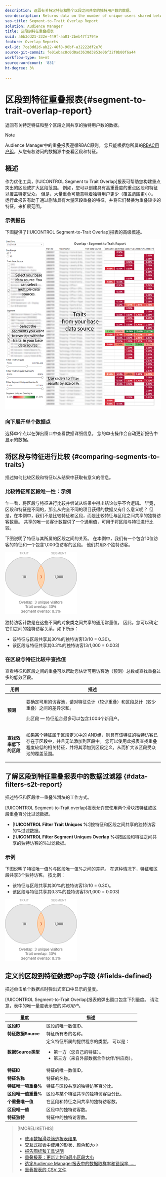 ```yaml
---
description: 返回有关特定特征和整个区段之间共享的独特用户数的数据。
seo-description: Returns data on the number of unique users shared between a particular trait and an entire segment.
seo-title: Segment-to-Trait Overlap Report
solution: Audience Manager
title: 区段到特征重叠报表
uuid: a6b3dd21-332e-449f-aa01-2beb47f1794e
feature: Overlap Reports
exl-id: 7ce3dd2d-ab22-46f8-90bf-a32222df2e76
source-git-commit: fe01ebac8c0d0ad3630d3853e0bf32f0b00f6a44
workflow-type: tm+mt
source-wordcount: '831'
ht-degree: 3%

---
```


# 区段到特征重叠报表{#segment-to-trait-overlap-report}

返回有关特定特征和整个区段之间共享的独特用户数的数据。

>[!NOTE]
>
>Audience Manager中的重叠报表遵循RBAC原则。 您只能根据您所属的[RBAC用户组](/help/using/features/administration/administration-overview.md)，从您有权访问的数据源中查看区段和特征。

<!-- 

c_segment_trait_overlap.xml

 -->

## 概述

作为优化工具，[!UICONTROL Segment to Trait Overlap]报表可帮助您构建重点突出的区段或扩大区段范围。 例如，您可以创建具有高重叠度的重点区段和特征以覆盖特定受众。 但是，大量重叠可能意味着独特用户更少（覆盖范围更小）。 运行此报告有助于通过删除具有大量区段重叠的特征，并将它们替换为重叠较少的特征，来扩展范围。

### 示例报告

下图提供了[!UICONTROL Segment-to-Trait Overlap]报表的高级概述。

![](assets/segment-to-trait-overlap.png)

### 向下展开单个数据点

选择单个点以在弹出窗口中查看数据详细信息。 您的单击操作会自动更新报告中显示的数据。

## 将区段与特征进行比较 {#comparing-segments-to-traits}

描述如何比较区段和特征以从结果中获取有意义的信息。

<!-- 

c_compare_s2t.xml

 -->

### 比较特征和区段唯一性：示例

乍一看，将区段与特征进行比较并尝试从结果中得出结论似乎不合逻辑。 毕竟，区段和特征是不同的，那么从完全不同的项目获得的数据又有什么意义呢？ 但是，在本例中，我们不是比较特征和区段，而是比较特征与区段之间共享的独特访客数量。 共享的唯一访客计数提供了一个通用值，可用于将区段与特征进行比较。

下图说明了特征与其所属的区段之间的关系。 在本例中，我们有一个包含10位访客的特征和一个包含1,000位访客的区段。 他们共用3个独特访客。

![](assets/s2t.png)

独特访客计数是在这些不同的对象类之间共享的通用常量值。 因此，您可以确定它们之间的独特访客关系，如下所示：

* 该特征与区段共享其30%的独特访客(3/10 = 0.30)。
* 该区段与特征共享其0.3%的独特访客(3/1,000 = 0.003)

### 在区段与特征比较中查找值

查看特征和区段之间的重叠可以帮助您估计可用访客池（预测）总数或查找重叠过多的低效区段。

<table id="table_5B211EF95216426299EB20253A5A9C1B"> 
 <thead> 
  <tr> 
   <th colname="col1" class="entry"> 用例 </th> 
   <th colname="col2" class="entry"> 描述 </th> 
  </tr>
 </thead>
 <tbody> 
  <tr> 
   <td colname="col1"><b>预测</b> </td> 
   <td colname="col2"> <p>要确定可用的访客池，请对特征总计（较少重叠）和区段总计（较少重叠）之间的差异求和。 </p> <p>此区段 — 特征组合最多可以包含1004个新用户。 </p> </td> 
  </tr> 
  <tr> 
   <td colname="col1"><b>查找效率低下的区段</b> </td> 
   <td colname="col2"> <p>如果某个特征属于区段定义中的<span class="wintitle"> AND</span>组，则具有该特征的独特访客已存在于区段中，并且无法添加到区段中。 您可以使用此报表查找重叠程度较低的相关特征，并将其添加到区段定义，从而扩大该区段受众池的覆盖范围。 </p> </td> 
  </tr> 
 </tbody> 
</table>

## 了解区段到特征重叠报表中的数据过滤器 {#data-filters-s2t-report}

描述特征和区段唯一重叠%滑块的工作方式。

<!-- 

r_s2t_sliders.xml

 -->

[!UICONTROL Segment-to-Trait overlap]报表允许您使用两个滑块按特征或区段重叠百分比过滤数据。

* **[!UICONTROL Filter Trait Uniques %:]**&#x200B;按特征和区段之间共享的独特访客的%过滤数据。
* **[!UICONTROL Filter Segment Uniques Overlap %:]**&#x200B;按区段和特征之间共享的独特访客的%过滤数据。

### 示例

下图说明了特征唯一值%与区段唯一值%之间的差异。 在这种情况下，特征和区段共享3个独特访客。 按比例：

* 该特征与区段共享其30%的独特访客(3/10 = 0.30)。
* 该区段与特征共享其0.3%的独特访客(3/1,000 = 0.003)

![](assets/s2t.png)

## 定义的区段到特征数据Pop字段 {#fields-defined}

描述单击单个数据点时弹出式窗口中显示的量度。

<!-- 

r_s2t_data_pop.xml

 -->

[!UICONTROL Segment-to-Trait Overlap]报表的弹出窗口包含下列量度。 请注意，表中的唯一量度表示您的&#x200B;*实时用户*。

<table id="table_4AF72754276242FFB11543635B43AD90"> 
 <thead> 
  <tr> 
   <th colname="col1" class="entry"> 量度 </th> 
   <th colname="col2" class="entry"> 描述 </th> 
  </tr>
 </thead>
 <tbody> 
  <tr> 
   <td colname="col1"><b><span class="wintitle">区段ID</span></b> </td> 
   <td colname="col2"> 区段的唯一数值ID。 </td> 
  </tr> 
  <tr> 
   <td colname="col1"><b><span class="wintitle">特征数据Source </span></b> </td> 
   <td colname="col2"> 特征所有者的名称。 </td> 
  </tr> 
  <tr> 
   <td colname="col1"><b><span class="wintitle">数据Source类型</span></b> </td> 
   <td colname="col2">定义特征所属的提供程序的类型。 可以是： 
    <ul id="ul_0477C04A33FD4F5D998B98984E6554D3"> 
     <li id="li_50FCA48EDB5843AB8FB6C34ED2C0067D">第一方（您自己的特征）。 </li> 
     <li id="li_4F6148EDAEFE43FA8D505944E9FE3855">第三方（来自外部数据合作伙伴/供应商）。 </li> 
    </ul> </td> 
  </tr> 
  <tr> 
   <td colname="col1"><b><span class="wintitle">特征ID</span></b> </td> 
   <td colname="col2"> 特征的唯一数值ID。 </td> 
  </tr> 
  <tr> 
   <td colname="col1"><b><span class="wintitle">特征名称</span></b> </td> 
   <td colname="col2"> 特征的名称。 </td> 
  </tr> 
  <tr> 
   <td colname="col1"><b><span class="wintitle">特征唯一项重叠%</span></b> </td> 
   <td colname="col2"> 特征与区段共享的独特访客百分比。 </td> 
  </tr> 
  <tr> 
   <td colname="col1"><b><span class="wintitle">区段唯一值重叠%</span></b> </td> 
   <td colname="col2"> 区段与某个特征共享的独特访客百分比。 </td> 
  </tr> 
  <tr> 
   <td colname="col1"><b><span class="wintitle">个重叠唯一值</span></b> </td> 
   <td colname="col2"> 在区段和特征之间共享的独特访客数。 </td> 
  </tr> 
  <tr> 
   <td colname="col1"><b><span class="wintitle">区段唯一值</span></b> </td> 
   <td colname="col2"> 区段中的独特访客数。 </td> 
  </tr> 
  <tr> 
   <td colname="col1"><b><span class="wintitle">特征独特</span></b> </td> 
   <td colname="col2"> 特征中的独特访客数。 </td> 
  </tr> 
 </tbody> 
</table>

>[!MORELIKETHIS]
>
>* [使用数据滑块筛选报表结果](../../reporting/dynamic-reports/data-sliders.md)
>* [交互式报表中使用的形状、颜色和大小](../../reporting/dynamic-reports/interactive-report-technology.md#shapes-colors-sizes)
>* [报告图标和工具说明](../../reporting/dynamic-reports/interactive-report-technology.md#icons-tools-explained)
>* [重叠报表：更新计划和最小区段大小](../../reporting/dynamic-reports/overlap-minimum-segment-size.md)
>* [选定Audience Manager报表中的数据取样率和错误率……](../../reporting/report-sampling.md)
>* [重叠报表的 CSV 文件](../../reporting/dynamic-reports/overlap-csv-files.md)

